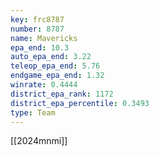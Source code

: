 ```yaml
---
key: frc8787
number: 8787
name: Mavericks
epa_end: 10.3
auto_epa_end: 3.22
teleop_epa_end: 5.76
endgame_epa_end: 1.32
winrate: 0.4444
district_epa_rank: 1172
district_epa_percentile: 0.3493
type: Team
---
```

[[2024mnmi]]
